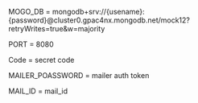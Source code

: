 
MOGO_DB = mongodb+srv://{usename}:{password}@cluster0.gpac4nx.mongodb.net/mock12?retryWrites=true&w=majority

PORT = 8080

Code = secret code

MAILER_POASSWORD = mailer auth token

MAIL_ID = mail_id
